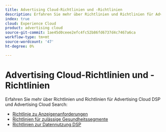 ```yaml
---
title: Advertising Cloud-Richtlinien und -Richtlinien
description: Erfahren Sie mehr über Richtlinien und Richtlinien für Advertising Cloud DSP und Advertising Cloud Search.
index: true
cloud: Experience Cloud
product: advertising cloud
source-git-commit: 1ae45d0ceee2efc4fc52b86fd6737d4c7467a6ca
workflow-type: tm+mt
source-wordcount: '47'
ht-degree: 0%

---
```


# Advertising Cloud-Richtlinien und -Richtlinien

Erfahren Sie mehr über Richtlinien und Richtlinien für Advertising Cloud DSP und Advertising Cloud Search:

* [Richtlinie zu Anzeigenanforderungen](/help/policies/ad-requirements-policy.md)
* [Richtlinien für zulässige Gesundheitssegmente](/help/policies/health-segment-guidelines.md)
* [Richtlinien zur Datennutzung DSP](/help/policies/data-usage-guidelines.md)
